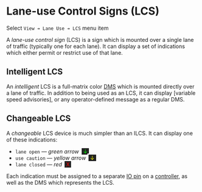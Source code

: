 # Lane-use Control Signs (LCS)

Select `View ➔ Lane Use ➔ LCS` menu item

A _lane-use control sign_ (LCS) is a sign which is mounted over a single lane of
traffic (typically one for each lane).  It can display a set of indications
which either permit or restrict use of that lane.

## Intelligent LCS

An _intelligent_ LCS is a full-matrix color [DMS] which is mounted directly over
a lane of traffic.  In addition to being used as an LCS, it can display
[variable speed advisories], or any operator-defined message as a regular DMS.

## Changeable LCS

A _changeable_ LCS device is much simpler than an ILCS.  It can display one of
these indications:

 * `lane open` — _green arrow_
<span style="background:#222;color:#0f0;border:solid white"> ↓ </span>
 * `use caution` — _yellow arrow_
<span style="background:#222;color:#ff0;border:solid white"> ↓ </span>
 * `lane closed` — _red_
<span style="background:#222;color:#f00;border:solid white"> X </span>

Each indication must be assigned to a separate [IO pin] on a [controller], as
well as the DMS which represents the LCS.


[controller]: controllers.html
[DMS]: admin_guide.html#dms
[IO pin]: controllers.html#io-pins
[variable speed advisory]: vsa.html
